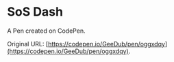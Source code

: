 # SoS Dash

A Pen created on CodePen.

Original URL: [https://codepen.io/GeeDub/pen/oggxdqy](https://codepen.io/GeeDub/pen/oggxdqy).

